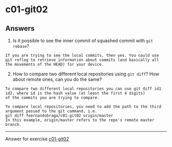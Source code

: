# c01-git02

## Answers

1. Is it possible to see the inner commit of squashed commit with `git rebase`?

```
If you are trying to see the local commits, then yes. You could use git reflog to retrieve information about commits (and basically all the movements of the HEAD) for your device.

```

2. How to compare two different local repositories using `git diff`? How about remote ones, can you do the same?

```
To compare two different local repositories you can use git diff id1 id2, where id is the hash value (at least the first 4 digits)
of the commits you are trying to compare.

To compare local repositories, you need to add the path to the third argument passed to the git command, i.e.
git diff feernandobraga/c01-git02 origin/master
In this example, origin/master refers to the repo's remote master branch.

```

---

Answer for exercise [c01-git02](https://github.com/devopsacademyau/academy/blob/c54d252bda58575e9dc9f92718237bed58aae772/classes/01class/exercises/c01-git02/README.md)
